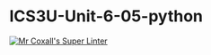 # ICS3U-Unit-6-05-python

[![Mr Coxall's Super Linter](https://github.com/Johanna-liu16/ICS3U-Unit-6-05-python/workflows/Mr%20Coxall's%20Super%20Linter/badge.svg)](https://github.com/Johanna-liu16/ICS3U-Unit-6-05-python/actions/)
